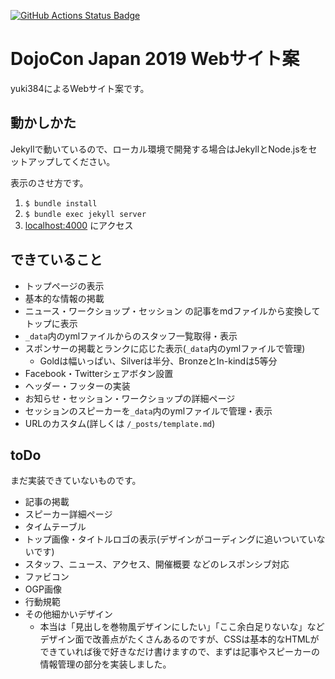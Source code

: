 [![GitHub Actions Status Badge](https://github.com/coderdojo-japan/dojocon2019.coderdojo.jp/workflows/Ruby/badge.svg)](https://github.com/coderdojo-japan/dojocon2019.coderdojo.jp/actions)

# DojoCon Japan 2019 Webサイト案
yuki384によるWebサイト案です。

## 動かしかた
Jekyllで動いているので、ローカル環境で開発する場合はJekyllとNode.jsをセットアップしてください。

表示のさせ方です。

1. `$ bundle install`
1. `$ bundle exec jekyll server`
1. [localhost:4000](http://localhost:4000/) にアクセス

## できていること
- トップページの表示
- 基本的な情報の掲載
- ニュース・ワークショップ・セッション の記事をmdファイルから変換してトップに表示
- `_data`内のymlファイルからのスタッフ一覧取得・表示
- スポンサーの掲載とランクに応じた表示(`_data`内のymlファイルで管理)
  - Goldは幅いっぱい、Silverは半分、BronzeとIn-kindは5等分
- Facebook・Twitterシェアボタン設置
- ヘッダー・フッターの実装
- お知らせ・セッション・ワークショップの詳細ページ
- セッションのスピーカーを`_data`内のymlファイルで管理・表示
- URLのカスタム(詳しくは `/_posts/template.md`)

## toDo
まだ実装できていないものです。
- 記事の掲載
- スピーカー詳細ページ
- タイムテーブル
- トップ画像・タイトルロゴの表示(デザインがコーディングに追いついていないです)
- スタッフ、ニュース、アクセス、開催概要 などのレスポンシブ対応
- ファビコン
- OGP画像
- 行動規範
- その他細かいデザイン
  - 本当は「見出しを巻物風デザインにしたい」「ここ余白足りないな」などデザイン面で改善点がたくさんあるのですが、CSSは基本的なHTMLができていれば後で好きなだけ書けますので、まずは記事やスピーカーの情報管理の部分を実装しました。
